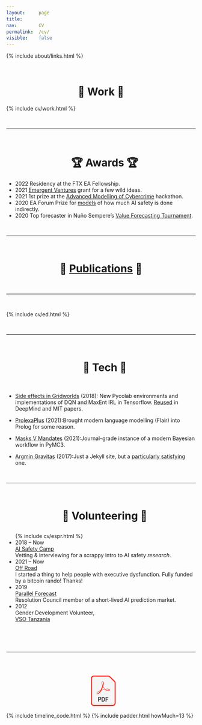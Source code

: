 ```yaml
---
layout: 	page
title: 		
nav: 		CV
permalink:	/cv/
visible:	false
---
```


{%  include about/links.html  %}



<!-- <div class="note">
  <div class="title">
    I'm a <span style="font-weight: bold;">technical generalist</span>
    <br>
  </div> 
  <div class="insides">
    — &nbsp;
    <a href="researches/">Need to model something?</a>
    <br>— &nbsp;
    <a href="researches/#service">Need research critiqued?</a>
    <br>— &nbsp;
    <a href="{{pred}}">Forecasting arbitrary events?</a>
    <br>— &nbsp;
    Need something difficult explained clearly? I <a href="/stims">pride</a> <a href="/fermi">myself</a> <a href="/games-of-life">on it</a>.
    <br>— &nbsp;
    I built machine learning pipelines for years at <a href="{{axafort}}">a Fortune 100</a>.
    <br>— &nbsp;
    I've also built <a href="{{metha}}">medical device firmware</a> and web apps.
    <br>— &nbsp;
    Need an unreasonable amount of these on a tight schedule? <a href="/psych">I do that for fun</a>.
  </div>
</div> -->




<br>
<center>
  <h1 class="titl">
    💪 Work 💪
  </h1>
</center>

{%  include cv/work.html  %}

<br>

<hr />

<br>


<center>
  <h1 class="titl">
    &nbsp;&nbsp;
    🏆 Awards 🏆
  </h1>
</center>


<section class="timeline cv prize">
  <ul>
     <li>
      <div>
        <time>
          2022
        </time>
        Residency at the FTX EA Fellowship.
      </div>
    </li>
<!--  -->
<!--  -->
     <li>
      <div>
        <time>
          2021
        </time>
        <a href="{{tc}}">Emergent Ventures</a> grant for a few wild ideas.
      </div>
    </li>
    <!--  -->
    <li>
      <div>
        <time>
          2021
        </time>
        1st prize at the <a href="{{amoc}}">Advanced Modelling of Cybercrime</a> hackathon.
      </div>
    </li>
    <!--  -->
    <li>
      <div>
        <time>
          2020
        </time>
        EA Forum Prize for <a href="{{aiac}}">models</a> of how much AI safety is done indirectly.
      </div>
    </li>
    <!--  -->
    <li>
      <div>
        <time>
          2020
        </time>
        Top forecaster in Nuño Sempere’s <a href="{{vtf}}">Value Forecasting Tournament</a>.
      </div>
    </li>
</ul>
</section>


<br>

<hr />

<br>

<center>
  <h1 class="titl">
    📃
    <a class="pubs" href="/researches">Publications</a>
    📃
  </h1>
</center>


<br>

<hr />

<br>

{%  include cv/ed.html  %}

<br>

<hr />

<br>


<center>
  <h1 class="titl">
  &nbsp;&nbsp;
   🐞 Tech 🐞 
  </h1>
  <br>
</center>


* <time><a href="/grids">Side effects in Gridworlds</a> (2018):</time> New Pycolab environments and implementations of DQN and MaxEnt IRL in Tensorflow. <a href="{{citess}}">Reused</a> in DeepMind and MIT papers.

* <time><a href="{{prolexa}}">ProlexaPlus</a> (2021):</time>Brought modern language modelling (Flair) into Prolog for some reason.

* <time><a href="{{masksman}}">Masks V Mandates</a> (2021):</time>Journal-grade instance of a modern Bayesian workflow in PyMC3.

* <time><a href="{{argg}}">Argmin Gravitas</a> (2017):</time>Just a Jekyll site, but a <a href="/colophon">particularly satisfying</a> one.

<br>

<hr />

<br>


<!-- <center>
  <h1>
  &nbsp;&nbsp;
   📈 Stats 📈 
  </h1>
  Brier score 
  Start <a href="{{g}}">reviewing</a> everything I read.<br>
</center>
 -->

<!-- <br>

<hr />

<br>
 -->
<center>
  <h1 class="titl">

  &nbsp;&nbsp;
  🙋 Volunteering 🙋
  </h1>
</center>

<section class="timeline cv vol">
  <ul>
    {%  include cv/espr.html  %}
    <!--  -->
    <li>
      <div>
        <time>
          2018 – Now
          <br class="break">
          <!--  -->
          <a class="org" href="aisafety.camp">AI Safety Camp</a>
          <br class="break">
        </time>
        Vetting & interviewing for a scrappy intro to AI safety <i>research</i>.
      </div>
    </li>
    <!--  -->
    <li>
      <div>
        <time>
          2021 – Now
          <br class="break">
          <!--  -->
          <a class="org" href="{{offf}}">Off Road</a>
          <br class="break">
        </time>
        I started a thing to help people with executive dysfunction. Fully funded by a bitcoin rando! Thanks!
      </div>
    </li>
    <!--  -->
    <li>
      <div>
        <time>
          2019
          <br class="break">
            <a href="{{parallel}}" class="org">Parallel Forecast</a>
          <br>
        </time>
        Resolution Council member of a short-lived AI prediction market.
      </div>
    </li>
    <!--  -->
    <li>
      <div>
        <time>
          2012
          <br class="break">
          <span class="org">
            Gender Development Volunteer,
          </span>
          <br>
          <a class="org" href="{{vso}}">VSO Tanzania</a><br>
        </time>
          <br class="break">
          <br class="break">
      </div>
    </li>
</ul>
</section>

<br>

<hr />

<br><br>

<center>
  &nbsp;&nbsp;
  <a target="_blank" href="/cv.pdf">
     <img width="13%"  src="/img/PDF_file_icon.svg" />
  </a>
</center>


<style>
  .pubs:hover {
    color: #006800
  }
  .note{
    margin-top:1.5em;width:95%;margin-left:auto;margin-right:auto;background-color:aliceblue;border-radius:5px;margin-bottom:1em
  }

  .note .insides{padding:30px;}

  .note .title{
    font-size:120%;border-top-left-radius:5px;border-top-right-radius:5px;padding-left:14px;padding-top:10px;padding-bottom: 10px;
    color:white;background:cornflowerblue
  }
</style>

{%	include timeline_code.html		%}
{%  include padder.html   howMuch=13  %}
